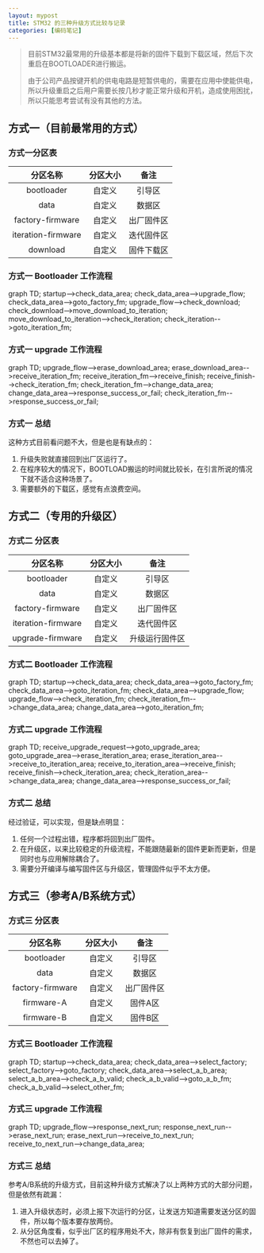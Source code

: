 ```yaml
---
layout: mypost
title: STM32 的三种升级方式比较与记录
categories: [编码笔记]
---
```


> 目前STM32最常用的升级基本都是将新的固件下载到下载区域，然后下次重启在BOOTLOADER进行搬运。
>
> 由于公司产品按键开机的供电电路是短暂供电的，需要在应用中使能供电，所以升级重启之后用户需要长按几秒才能正常升级和开机，造成使用困扰，所以只能思考尝试有没有其他的方法。

## 方式一（目前最常用的方式）

### 方式一分区表

| 分区名称 | 分区大小 | 备注 |
| :---: | :---: | :---: |
| bootloader | 自定义 | 引导区 |
| data | 自定义 | 数据区 |
| factory-firmware | 自定义 | 出厂固件区 |
| iteration-firmware | 自定义 | 迭代固件区 |
| download | 自定义 | 固件下载区 |

### 方式一 Bootloader 工作流程

<div class="mermaid">
graph TD;
    startup-->check_data_area;
    check_data_area-->upgrade_flow;
    check_data_area-->goto_factory_fm;
    upgrade_flow-->check_download;
    check_download-->move_download_to_iteration;
    move_download_to_iteration-->check_iteration;
    check_iteration-->goto_iteration_fm;
</div>

### 方式一 upgrade 工作流程

<div class="mermaid">
graph TD;
    upgrade_flow-->erase_download_area;
    erase_download_area-->receive_iteration_fm;
    receive_iteration_fm-->receive_finish;
    receive_finish-->check_iteration_fm;
    check_iteration_fm-->change_data_area;
    change_data_area-->response_success_or_fail;
    check_iteration_fm-->response_success_or_fail;
</div>

### 方式一 总结

这种方式目前看问题不大，但是也是有缺点的：

1. 升级失败就直接回到出厂区运行了。
2. 在程序较大的情况下，BOOTLOAD搬运的时间就比较长，在引言所说的情况下就不适合这种场景了。
3. 需要额外的下载区，感觉有点浪费空间。

## 方式二（专用的升级区）

### 方式二 分区表

| 分区名称 | 分区大小 | 备注 |
| :---: | :---: | :---: |
| bootloader | 自定义 | 引导区 |
| data | 自定义 | 数据区 |
| factory-firmware | 自定义 | 出厂固件区 |
| iteration-firmware | 自定义 | 迭代固件区 |
| upgrade-firmware | 自定义 | 升级运行固件区 |

### 方式二 Bootloader 工作流程

<div class="mermaid">
graph TD;
    startup-->check_data_area;
    check_data_area-->goto_factory_fm;
    check_data_area-->goto_iteration_fm;
    check_data_area-->upgrade_flow;
    upgrade_flow-->check_iteration_fm;
    check_iteration_fm-->change_data_area;
    change_data_area-->goto_iteration_fm;
</div>

### 方式二 upgrade 工作流程

<div class="mermaid">
graph TD;
    receive_upgrade_request-->goto_upgrade_area;
    goto_upgrade_area-->erase_iteration_area;
    erase_iteration_area-->receive_to_iteration_area;
    receive_to_iteration_area-->receive_finish;
    receive_finish-->check_iteration_area;
    check_iteration_area-->change_data_area;
    change_data_area-->response_success_or_fail;
</div>

### 方式二 总结

经过验证，可以实现，但是缺点明显：

1. 任何一个过程出错，程序都将回到出厂固件。
2. 在升级区，以来比较稳定的升级流程，不能跟随最新的固件更新而更新，但是同时也与应用解除耦合了。
3. 需要分开编译与编写固件区与升级区，管理固件似乎不太方便。

## 方式三（参考A/B系统方式）

### 方式三 分区表

| 分区名称 | 分区大小 | 备注 |
| :---: | :---: | :---: |
| bootloader | 自定义 | 引导区 |
| data | 自定义 | 数据区 |
| factory-firmware | 自定义 | 出厂固件区 |
| firmware-A | 自定义 | 固件A区 |
| firmware-B | 自定义 | 固件B区 |

### 方式三 Bootloader 工作流程

<div class="mermaid">
graph TD;
    startup-->check_data_area;
    check_data_area-->select_factory;
    select_factory-->goto_factory;
    check_data_area-->select_a_b_area;
    select_a_b_area-->check_a_b_valid;
    check_a_b_valid-->goto_a_b_fm;
    check_a_b_valid-->select_other_fm;
</div>

### 方式三 upgrade 工作流程

<div class="mermaid">
graph TD;
    upgrade_flow-->response_next_run;
    response_next_run-->erase_next_run;
    erase_next_run-->receive_to_next_run;
    receive_to_next_run-->change_data_area;
</div>

### 方式三 总结

参考A/B系统的升级方式，目前这种升级方式解决了以上两种方式的大部分问题，但是依然有疏漏：

1. 进入升级状态时，必须上报下次运行的分区，让发送方知道需要发送分区的固件，所以每个版本要存放两份。
2. 从分区角度看，似乎出厂区的程序用处不大，除非有恢复到出厂固件的需求，不然也可以去掉了。

